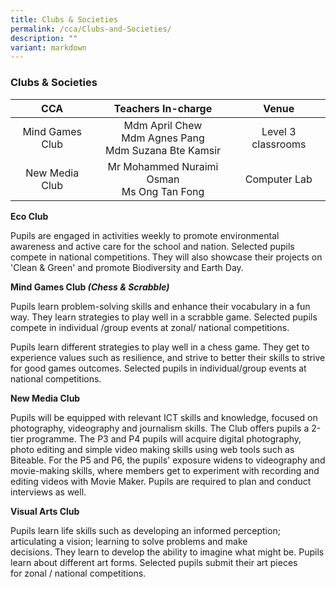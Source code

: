 ```yaml
---
title: Clubs & Societies
permalink: /cca/Clubs-and-Societies/
description: ""
variant: markdown
---
```

### **Clubs &amp; Societies**

|       CCA       |                        Teachers In-charge                        |        Venue       |
|:---------------:|:----------------------------------------------------------------:|:------------------:|
|      Mind Games Club | Mdm April Chew<br> Mdm Agnes Pang<br> Mdm Suzana Bte Kamsir | Level 3 classrooms |
|  New Media Club |             Mr Mohammed Nuraimi Osman<br>  Ms Ong Tan Fong           |   Computer Lab    |

**Eco Club**  

Pupils are engaged in activities weekly to promote environmental awareness and active care for the school and nation.&nbsp;Selected pupils compete in&nbsp;national&nbsp;competitions. They will also showcase their projects on 'Clean &amp; Green' and promote Biodiversity and Earth Day.

**Mind Games Club&nbsp;_(Chess &amp; Scrabble)_**

Pupils learn problem-solving skills and enhance their vocabulary in a fun way. They learn strategies to play well in a scrabble game.&nbsp;Selected pupils compete in individual /group events at zonal/&nbsp;national competitions.

  

Pupils learn different strategies to play well in a chess game. They get to experience values such as&nbsp;resilience,&nbsp;and strive to better their skills to strive for good games outcomes. Selected pupils in individual/group events at national competitions.

  

**New Media Club**

Pupils will be equipped with relevant ICT skills and knowledge, focused on photography, videography and journalism skills. The Club offers pupils a 2-tier programme. The P3 and P4 pupils will acquire digital photography, photo editing and simple video making skills using web tools such as Biteable. For the P5 and P6, the pupils' exposure widens to videography and movie-making skills, where members get to experiment with recording and editing videos with Movie Maker. Pupils are required to plan and conduct interviews as well.&nbsp;&nbsp;

**Visual Arts Club**

Pupils learn life skills such as developing an informed perception; articulating a vision; learning to solve problems and make decisions.&nbsp;They&nbsp;learn to develop the ability to imagine what might be. Pupils learn about different art forms.&nbsp;Selected pupils submit their art pieces for&nbsp;zonal / national&nbsp;competitions.